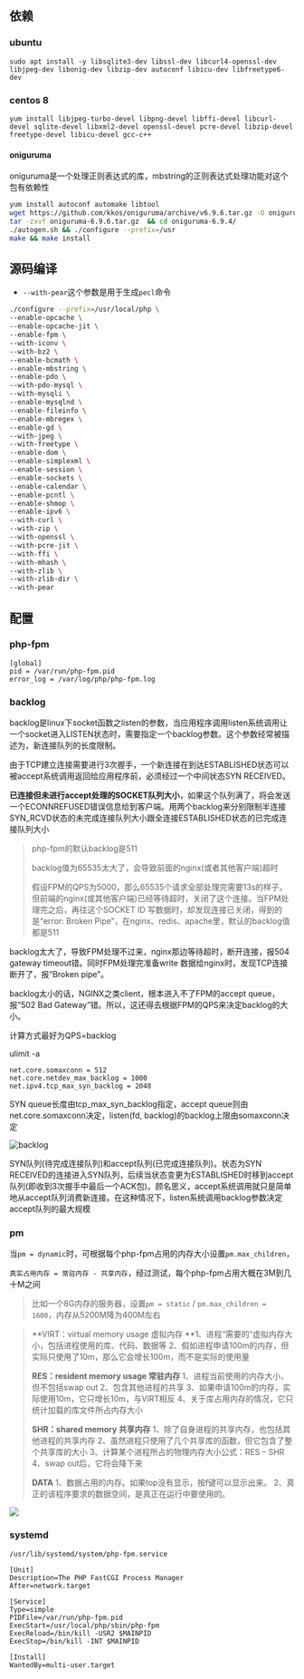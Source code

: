 ## 依赖

### ubuntu

```
sudo apt install -y libsqlite3-dev libssl-dev libcurl4-openssl-dev libjpeg-dev libonig-dev libzip-dev autoconf libicu-dev libfreetype6-dev
```

### centos 8

```
yum install libjpeg-turbo-devel libpng-devel libffi-devel libcurl-devel sqlite-devel libxml2-devel openssl-devel pcre-devel libzip-devel freetype-devel libicu-devel gcc-c++
```

#### oniguruma

 oniguruma是一个处理正则表达式的库，mbstring的正则表达式处理功能对这个包有依赖性

```bash
yum install autoconf automake libtool
wget https://github.com/kkos/oniguruma/archive/v6.9.6.tar.gz -O oniguruma-6.9.6.tar.gz 
tar -zxvf oniguruma-6.9.6.tar.gz  && cd oniguruma-6.9.4/ 
./autogen.sh && ./configure --prefix=/usr
make && make install
```



## 源码编译

- `--with-pear`这个参数是用于生成`pecl`命令

```bash
./configure --prefix=/usr/local/php \
--enable-opcache \
--enable-opcache-jit \
--enable-fpm \
--with-iconv \
--with-bz2 \
--enable-bcmath \
--enable-mbstring \
--enable-pdo \
--with-pdo-mysql \
--with-mysqli \
--enable-mysqlnd \
--enable-fileinfo \
--enable-mbregex \
--enable-gd \
--with-jpeg \
--with-freetype \
--enable-dom \
--enable-simplexml \
--enable-session \
--enable-sockets \
--enable-calendar \
--enable-pcntl \
--enable-shmop \
--enable-ipv6 \
--with-curl \
--with-zip \
--with-openssl \
--with-pcre-jit \
--with-ffi \
--with-mhash \
--with-zlib \
--with-zlib-dir \
--with-pear
```



## 配置

### php-fpm

```
[global]
pid = /var/run/php-fpm.pid
error_log = /var/log/php/php-fpm.log
```

### backlog

backlog是linux下socket函数之listen的参数，当应用程序调用listen系统调用让一个socket进入LISTEN状态时，需要指定一个backlog参数。这个参数经常被描述为，新连接队列的长度限制。

由于TCP建立连接需要进行3次握手，一个新连接在到达ESTABLISHED状态可以被accept系统调用返回给应用程序前，必须经过一个中间状态SYN RECEIVED。

**已连接但未进行accept处理的SOCKET队列大小**，如果这个队列满了，将会发送一个ECONNREFUSED错误信息给到客户端。用两个backlog来分别限制半连接SYN_RCVD状态的未完成连接队列大小跟全连接ESTABLISHED状态的已完成连接队列大小

> php-fpm的默认backlog是511
>
> backlog值为65535太大了，会导致前面的nginx(或者其他客户端)超时
>
> 假设FPM的QPS为5000，那么65535个请求全部处理完需要13s的样子。但前端的nginx(或其他客户端)已经等待超时，关闭了这个连接。当FPM处理完之后，再往这个SOCKET ID 写数据时，却发现连接已关闭，得到的是“error: Broken Pipe”，在nginx、redis、apache里，默认的backlog值都是511

backlog太大了，导致FPM处理不过来，nginx那边等待超时，断开连接，报504 gateway timeout错。同时FPM处理完准备write 数据给nginx时，发现TCP连接断开了，报“Broken pipe”。

backlog太小的话，NGINX之类client，根本进入不了FPM的accept queue，报“502 Bad Gateway”错。所以，这还得去根据FPM的QPS来决定backlog的大小。

计算方式最好为QPS=backlog



ulimit -a

```
net.core.somaxconn = 512
net.core.netdev_max_backlog = 1000
net.ipv4.tcp_max_syn_backlog = 2048
```

SYN queue长度由tcp_max_syn_backlog指定，accept queue则由net.core.somaxconn决定，listen(fd, backlog)的backlog上限由somaxconn决定

![backlog](https://upload-images.jianshu.io/upload_images/3407216-a681460806d3b6de.png)

SYN队列(待完成连接队列)和accept队列(已完成连接队列)。状态为SYN RECEIVED的连接进入SYN队列，后续当状态变更为ESTABLISHED时移到accept队列(即收到3次握手中最后一个ACK包)。顾名思义，accept系统调用就只是简单地从accept队列消费新连接。在这种情况下，listen系统调用backlog参数决定accept队列的最大规模



### pm

当`pm = dynamic`时，可根据每个php-fpm占用的内存大小设置`pm.max_children`，

`真实占用内存 = 常驻内存 - 共享内存`，经过测试，每个php-fpm占用大概在3M到几十M之间

> 比如一个8G内存的服务器，设置`pm = static` / `pm.max_children = 1600`，内存从5200M降为400M左右

>**VIRT：virtual memory usage 虚拟内存
>**1、进程“需要的”虚拟内存大小，包括进程使用的库、代码、数据等
>2、假如进程申请100m的内存，但实际只使用了10m，那么它会增长100m，而不是实际的使用量
>
>**RES：resident memory usage 常驻内存**
>1、进程当前使用的内存大小，但不包括swap out
>2、包含其他进程的共享
>3、如果申请100m的内存，实际使用10m，它只增长10m，与VIRT相反
>4、关于库占用内存的情况，它只统计加载的库文件所占内存大小
>
>**SHR：shared memory 共享内存**
>1、除了自身进程的共享内存，也包括其他进程的共享内存
>2、虽然进程只使用了几个共享库的函数，但它包含了整个共享库的大小
>3、计算某个进程所占的物理内存大小公式：RES – SHR
>4、swap out后，它将会降下来
>
>**DATA**
>1、数据占用的内存。如果top没有显示，按f键可以显示出来。
>2、真正的该程序要求的数据空间，是真正在运行中要使用的。

![](https://img.orchome.com/group1/M00/00/00/KmCudld5_zmAajUHAABd80xLId0540.png)





### systemd

`/usr/lib/systemd/system/php-fpm.service`

```
[Unit]
Description=The PHP FastCGI Process Manager
After=network.target

[Service] 
Type=simple
PIDFile=/var/run/php-fpm.pid
ExecStart=/usr/local/php/sbin/php-fpm
ExecReload=/bin/kill -USR2 $MAINPID
ExecStop=/bin/kill -INT $MAINPID

[Install]
WantedBy=multi-user.target
```

